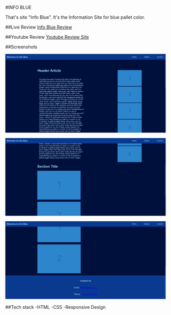 #INFO BLUE 

That's site "Info Blue". It's the Information Site for blue pallet color.


##Live Review
[Info Blue Review](https://vinedevfrontend.github.io/Info-Blue/#main-article)

##Youtube Review
[Youtube Review Site](https://youtu.be/CkaGWDqwCOQ?si=70bkCJJbiNvYPt_Q)

##Screenshots

![Preview](./assets/info-blue-screen-01.png)

![Preview](./assets/info-blue-screen-02.png)

![Preview](./assets/info-blue-screen-03.png)

##Tech stack
-HTML
-CSS
-Responsive Design
